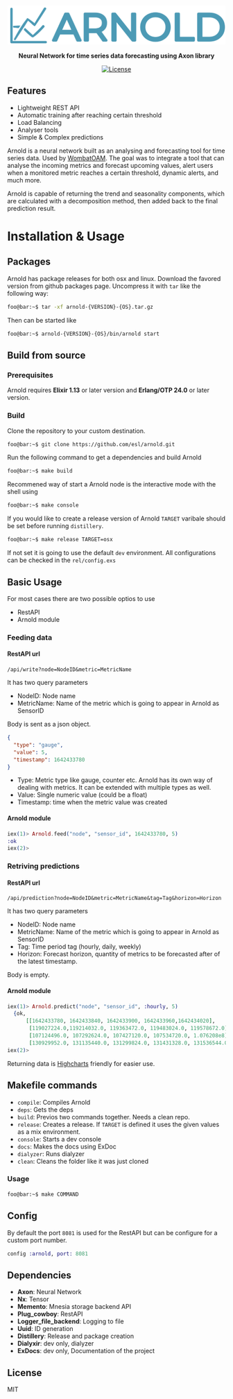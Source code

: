 <p align="center">
  <img src="assets/logo.png" />
</p>

<p align="center">
  <b>Neural Network for time series data forecasting using Axon library</b>
</p>

<p align="center">
  <a href="./LICENSE">
    <img alt="License" src="https://img.shields.io/badge/license-MIT-blue" />
  </a>
</p>

## Features
- Lightweight REST API
- Automatic training after reaching certain threshold
- Load Balancing
- Analyser tools
- Simple & Complex predictions

Arnold is a neural network built as an analysing and forecasting tool for time series data.
Used by [WombatOAM](https://www.erlang-solutions.com/capabilities/wombatoam/).
The goal was to integrate a tool that can analyse the incoming metrics and forecast upcoming values, alert users when
a monitored metric reaches a certain threshold, dynamic alerts, and much more.

Arnold is capable of returning the trend and seasonality components, which are calculated with
a decomposition method, then added back to the final prediction result.

# Installation & Usage

## Packages
Arnold has package releases for both osx and linux. Download the favored version from github packages page.
Uncompress it with `tar` like the following way:

```bash
foo@bar:~$ tar -xf arnold-{VERSION}-{OS}.tar.gz
```

Then can be started like
```bash
foo@bar:~$ arnold-{VERSION}-{OS}/bin/arnold start
```


## Build from source

### Prerequisites

Arnold requires **Elixir 1.13** or later version and **Erlang/OTP 24.0** or later version.

### Build

Clone the repository to your custom destination.
```bash
foo@bar:~$ git clone https://github.com/esl/arnold.git
```

Run the following command to get a dependencies and build Arnold
```bash
foo@bar:~$ make build
```

Recommened way of start a Arnold node is the interactive mode with the shell using
```bash
foo@bar:~$ make console
```

If you would like to create a release version of Arnold `TARGET` varibale should be set before
running `distillery`.

```bash
foo@bar:~$ make release TARGET=osx
```

If not set it is going to use the default `dev` environment. All configurations can be checked
in the `rel/config.exs`

## Basic Usage
For most cases there are two possible optios to use
 - RestAPI
 - Arnold module

### Feeding data
#### RestAPI url
```
/api/write?node=NodeID&metric=MetricName
```
It has two query parameters 
 - NodeID: Node name
 - MetricName: Name of the metric which is going to appear in Arnold as SensorID

 Body is sent as a json object.
 ```json
 {
   "type": "gauge",
   "value": 5,
   "timestamp": 1642433780
 }
 ```

 - Type: Metric type like gauge, counter etc. Arnold has its own way of dealing with metrics. It can be extended with multiple types as well.
 - Value: Single numeric value (could be a float)
 - Timestamp: time when the metric value was created

#### Arnold module
```elixir
iex(1)> Arnold.feed("node", "sensor_id", 1642433780, 5)
:ok
iex(2)>
```

### Retriving predictions
#### RestAPI url
```
/api/prediction?node=NodeID&metric=MetricName&tag=Tag&horizon=Horizon
```
It has two query parameters 
 - NodeID: Node name
 - MetricName: Name of the metric which is going to appear in Arnold as SensorID
 - Tag: Time period tag (hourly, daily, weekly)
 - Horizon: Forecast horizon, quantity of metrics to be forecasted after of the latest timestamp.

 Body is empty.

#### Arnold module
```elixir
iex(1)> Arnold.predict("node", "sensor_id", :hourly, 5)
  {ok,
      [[1642433780, 1642433840, 1642433900, 1642433960,1642434020],
       [119027224.0,119214032.0, 119363472.0, 119483024.0, 119578672.0],
       [107124496.0, 107292624.0, 107427120.0, 107534720.0, 1.076208e8]
       [130929952.0, 131135440.0, 131299824.0, 131431328.0, 131536544.0]]}
iex(2)>
```

Returning data is [Highcharts](https://www.highcharts.com/) friendly for easier use.
## Makefile commands

 - `compile`: Compiles Arnold
 - `deps`: Gets the deps
 - `build`: Previos two commands together. Needs a clean repo.
 - `release`: Creates a release. If `TARGET` is defined it uses the given values as a mix environment.
 - `console`: Starts a dev console
 - `docs`: Makes the docs using ExDoc
 - `dialyzer`: Runs dialyzer
 - `clean`: Cleans the folder like it was just cloned

### Usage
```bash
foo@bar:~$ make COMMAND
```
## Config

By default the port `8081` is used for the RestAPI but can be configure for a custom port number.

```elixir
config :arnold, port: 8081
```

## Dependencies

 - **Axon**: Neural Network
 - **Nx**: Tensor
 - **Memento**: Mnesia storage backend API
 - **Plug_cowboy**: RestAPI
 - **Logger_file_backend**: Logging to file 
 - **Uuid**: ID generation
 - **Distillery**: Release and package creation
 - **Dialyxir**: dev only, dialyzer
 - **ExDocs**: dev only, Documentation of the project


## License
MIT
